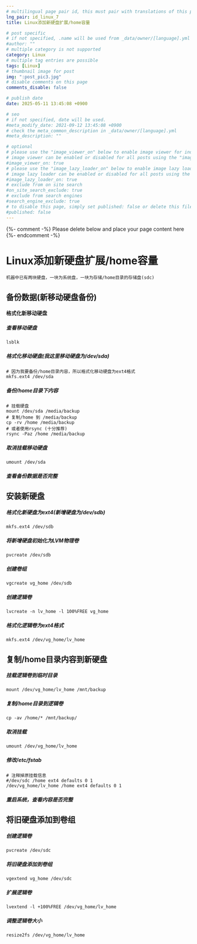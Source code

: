 ```yaml
---
# multilingual page pair id, this must pair with translations of this page. (This name must be unique)
lng_pair: id_linux_7
title: Linux添加新硬盘扩展/home容量

# post specific
# if not specified, .name will be used from _data/owner/[language].yml
#author: ""
# multiple category is not supported
category: Linux
# multiple tag entries are possible
tags: [Linux]
# thumbnail image for post
img: ":post_pic3.jpg"
# disable comments on this page
comments_disable: false

# publish date
date: 2025-05-11 13:45:08 +0900

# seo
# if not specified, date will be used.
#meta_modify_date: 2021-09-12 13:45:08 +0900
# check the meta_common_description in _data/owner/[language].yml
#meta_description: ""

# optional
# please use the "image_viewer_on" below to enable image viewer for individual pages or posts (_posts/ or [language]/_posts folders).
# image viewer can be enabled or disabled for all posts using the "image_viewer_posts: true" setting in _data/conf/main.yml.
#image_viewer_on: true
# please use the "image_lazy_loader_on" below to enable image lazy loader for individual pages or posts (_posts/ or [language]/_posts folders).
# image lazy loader can be enabled or disabled for all posts using the "image_lazy_loader_posts: true" setting in _data/conf/main.yml.
#image_lazy_loader_on: true
# exclude from on site search
#on_site_search_exclude: true
# exclude from search engines
#search_engine_exclude: true
# to disable this page, simply set published: false or delete this file
#published: false
---
```


{%- comment -%} Please delete below and place your page content here {%- endcomment -%}

# Linux添加新硬盘扩展/home容量
    机器中已有两块硬盘，一块为系统盘，一块为存储/home目录的存储盘(sdc)
## 备份数据(新移动硬盘备份)
#### 格式化新移动硬盘
##### 查看移动硬盘
    lsblk
##### 格式化移动硬盘(我这里移动硬盘为/dev/sda)
    # 因为我要备份/home目录内容，所以格式化移动硬盘为ext4格式
    mkfs.ext4 /dev/sda
##### 备份/home目录下内容
    # 挂载硬盘
    mount /dev/sda /media/backup
    # 复制/home 到 /media/backup
    cp -rv /home /media/backup
    # 或者使用rsync (十分推荐)
    rsync -Paz /home /media/backup
##### 取消挂载移动硬盘
    umount /dev/sda
##### 查看备份数据是否完整

## 安装新硬盘
##### 格式化新硬盘为ext4(新增硬盘为/dev/sdb)
    mkfs.ext4 /dev/sdb
##### 将新增硬盘初始化为LVM物理卷
    pvcreate /dev/sdb
##### 创建卷组
    vgcreate vg_home /dev/sdb
##### 创建逻辑卷
    lvcreate -n lv_home -l 100%FREE vg_home
##### 格式化逻辑卷为ext4格式
    mkfs.ext4 /dev/vg_home/lv_home

## 复制/home目录内容到新硬盘
##### 挂载逻辑卷到临时目录
    mount /dev/vg_home/lv_home /mnt/backup
##### 复制/home目录到逻辑卷
    cp -av /home/* /mnt/backup/
##### 取消挂载
    umount /dev/vg_home/lv_home
##### 修改/etc/fstab
    # 注释掉原挂载信息
    #/dev/sdc /home ext4 defaults 0 1
    /dev/vg_home/lv_home /home ext4 defaults 0 1
##### 重启系统，查看内容是否完整

## 将旧硬盘添加到卷组
##### 创建逻辑卷
    pvcreate /dev/sdc
##### 将旧硬盘添加到卷组
    vgextend vg_home /dev/sdc
##### 扩展逻辑卷
    lvextend -l +100%FREE /dev/vg_home/lv_home
##### 调整逻辑卷大小
    resize2fs /dev/vg_home/lv_home


    

    
     

